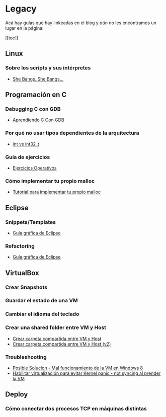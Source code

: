 # Legacy

Acá hay guías que hay linkeadas en el blog y _aún_ no les encontramos un lugar
en la página:

[[toc]]

## Linux

### Sobre los scripts y sus intérpretes
- [She Bangs, She Bangs...](https://faq.utnso.com.ar/guia-scripts-interpretes)

## Programación en C

### Debugging C con GDB
- [Aprendiendo C Con GDB](https://faq.utnso.com.ar/guia-c-gdb)

### Por qué no usar tipos dependientes de la arquitectura
- [int vs int32_t](https://faq.utnso.com.ar/guia-tipos-arquitectura)

### Guía de ejercicios
- [Ejercicios Operativos](https://faq.utnso.com.ar/ejercicios)

### Cómo implementar tu propio malloc
- [Tutorial para implementar tu propio malloc](https://faq.utnso.com.ar/guia-custom-malloc)

## Eclipse

### Snippets/Templates
- [Guía gráfica de Eclipse](https://faq.utnso.com.ar/eclipse-guia-grafica)

### Refactoring
- [Guía gráfica de Eclipse](https://faq.utnso.com.ar/eclipse-guia-grafica)

## VirtualBox

### Crear Snapshots
<YouTube v="u1L23ziKgz4"/>

### Guardar el estado de una VM
<YouTube v="YqFybzQmqOc"/>

### Cambiar el idioma del teclado
<YouTube v="0016HnJQVSE"/>

### Crear una shared folder entre VM y Host
- [Crear carpeta compartida entre VM y Host](https://faq.utnso.com.ar/guia-carpeta-compartida-vm)
- [Crear carpeta compartida entre VM y Host (v2)](https://faq.utnso.com.ar/vms-shared)

### Troubleshooting
- [Posible Solucion - Mal funcionamiento de la VM en Windows 8](https://faq.utnso.com.ar/vm-lenta)
- [Habilitar virtualización para evitar Kernel panic - not syncing al prender la VM](https://faq.utnso.com.ar/foro/1010)

## Deploy

### Cómo conectar dos procesos TCP en máquinas distintas
<YouTube v="vFkmdQVn4Ug"/>
